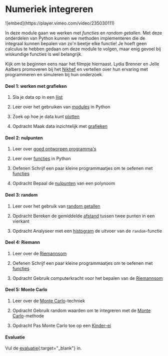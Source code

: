# Numeriek integreren

<div class="embed-float">
![embed](https://player.vimeo.com/video/235030111)
</div>

In deze module gaan we werken met *functies* en *random getallen*. Met deze onderdelen van Python kunnen we methoden implementeren die de integraal kunnen bepalen van zo'n beetje elke functie! Je hoeft geen calculus te hebben gedaan om deze module te volgen, maar enig gevoel bij wiskundige functies is wel belangrijk.

Kijk om te beginnen eens naar het filmpje hiernaast. Lydia Brenner en Jelle Aalbers promoveren bij het [Nikhef](http://www.nikhef.nl/) en vertellen over hun ervaring met programmeren en simuleren bij hun onderzoek.

#### Deel 1: werken met grafieken

1. Sla je data op in een [lijst](/python/lijsten)

2. Leer over het gebruiken van [modules](/python/modules) in Python

3. Zoek op hoe je data kunt [plotten](/technieken/plot)

4. <span class="badge badge-secondary">Opdracht</span> Maak data inzichtelijk met [grafieken](/algoritmen/grafieken)

#### Deel 2: nulpunten

1. Leer over [goed ontworpen programma's](/naslag/designgids)

2. Leer over [functies](/python/functies) in Python

3. <span class="badge badge-secondary">Oefenen</span> Schrijf een paar kleine programmaatjes om te oefenen met [functies](/practice/functies)

4. <span class="badge badge-secondary">Opdracht</span> Bepaal de [nulpunten](/integreren/nulpunten) van een polynoom

#### Deel 3: random

1. Leer over het gebruik van [random getallen](/technieken/random)

2. <span class="badge badge-secondary">Opdracht</span> Bereken de gemiddelde [afstand](/integreren/afstand) tussen twee punten in een vierkant

3. <span class="badge badge-secondary">Opdracht</span> Analyseer met een [histogram](/integreren/histogram) de uitvoer van de `random`-functie

#### Deel 4: Riemann

1. Leer over de [Riemannsom](/technieken/riemannsom)

2. <span class="badge badge-secondary">Oefenen</span> Schrijf een paar kleine programmaatjes om te oefenen met [functies](/practice/funparameters)

3. <span class="badge badge-secondary">Opdracht</span> Gebruik computerkracht voor het bepalen van de [Riemannsom](/integreren/riemann)

#### Deel 5: Monte Carlo

1. Leer over de [Monte Carlo](/technieken/monte-carlo)-techniek

2. <span class="badge badge-secondary">Opdracht</span> Gebruik random waarden om te integreren met de [Monte Carlo](/integreren/monte-carlo)-methode

3. <span class="badge badge-secondary">Opdracht</span> Pas Monte Carlo toe op een [Kinder-ei](/integreren/ei)

#### Evaluatie

Vul de [evaluatie](https://goo.gl/forms/vp6PApzx9a2dXtCI2){:target="_blank"} in.
